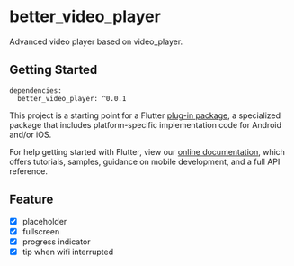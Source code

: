 # better_video_player

Advanced video player based on video_player.

## Getting Started

```
dependencies:
  better_video_player: ^0.0.1
```

This project is a starting point for a Flutter
[plug-in package](https://flutter.dev/developing-packages/),
a specialized package that includes platform-specific implementation code for
Android and/or iOS.

For help getting started with Flutter, view our
[online documentation](https://flutter.dev/docs), which offers tutorials,
samples, guidance on mobile development, and a full API reference.

## Feature
- [x] placeholder
- [x] fullscreen
- [x] progress indicator
- [x] tip when wifi interrupted
